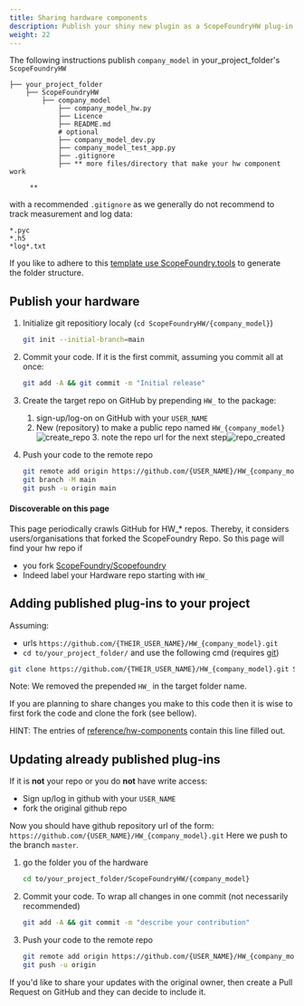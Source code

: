 ```yaml
---
title: Sharing hardware components
description: Publish your shiny new plugin as a ScopeFoundryHW plug-in on GitHub. 
weight: 22
---
```


The following instructions publish   `company_model`  in your_project_folder's `ScopeFoundryHW` 

```
├── your_project_folder
    ├── ScopeFoundryHW
     	├── company_model
     		├── company_model_hw.py					
     		├── Licence
     		├── README.md
     		# optional
     		├── company_model_dev.py			
     		├── company_model_test_app.py
     		├── .gitignore
     		├── ** more files/directory that make your hw component work
     		
     **
```

with a recommended `.gitignore` as we generally do not recommend to track measurement and log data:

```.gitignore
*.pyc
*.h5
*log*.txt
```

If you like to adhere to this [template use ScopeFoundry.tools](/docs/11_tools-tutorials/2_hardware-1/#the-template) to generate the folder structure.

## Publish your hardware

1. Initialize git repositiory localy (`cd ScopeFoundryHW/{company_model}`)

   ```sh
   git init --initial-branch=main
   ```
   
2. Commit your code. If it is the first commit, assuming you commit all at once:

   ```sh
   git add -A && git commit -m "Initial release"
   ```

3. Create the target repo on GitHub by prepending `HW_` to the package:

   1. sign-up/log-on on GitHub with your `USER_NAME` 
   2. New (repository) to make a public repo named `HW_{company_model}`
      ![create_repo](create_repo.png)
      3. note the repo url for the next step![repo_created](repo_created.png)


4. Push your code to the remote repo

   ```sh
   git remote add origin https://github.com/{USER_NAME}/HW_{company_model}.git
   git branch -M main
   git push -u origin main
   ```

#### Discoverable on this page

This page periodically crawls GitHub for HW_* repos. Thereby, it considers users/organisations that forked the ScopeFoundry Repo. So this page will find your hw repo if 

- you fork [ScopeFoundry/Scopefoundry](https://github.com/ScopeFoundry/ScopeFoundry)
- Indeed label your Hardware repo starting with `HW_`



## Adding published plug-ins to your project

Assuming:

- urls `https://github.com/{THEIR_USER_NAME}/HW_{company_model}.git`
- `cd to/your_project_folder/` and use the following cmd (requires [git](/docs/100_development/20_git/))

```sh
git clone https://github.com/{THEIR_USER_NAME}/HW_{company_model}.git ScopeFoundryHW/{company_model}
```

Note: We removed the prepended `HW_` in the target folder name.

If you are planning to share changes you make to this code then it is wise to first fork the code and clone the fork  (see bellow).


HINT: The entries of [reference/hw-components](/docs/300_reference/hw-components/) contain this line filled out. 



## Updating already published plug-ins

If it is **not** your repo or you do **not** have write access:

- Sign up/log in github with your  `USER_NAME`
- fork the original github repo

Now you should have github repository url of the form: `https://github.com/{USER_NAME}/HW_{company_model}.git`  Here we push to the branch `master`.

1. go the folder you of the hardware
   ```sh
   cd to/your_project_folder/ScopeFoundryHW/{company_model}
   ```

2. Commit your code. To wrap all changes in one commit (not necessarily recommended)
   ```sh
   git add -A && git commit -m "describe your contribution"
   ```

4. Push your code to the remote repo
   ```sh
   git remote add origin https://github.com/{USER_NAME}/HW_{company_model}.git
   git push -u origin
   ```

If you'd like to share your updates with the original owner, then create a Pull Request on GitHub and they can decide to include it.
